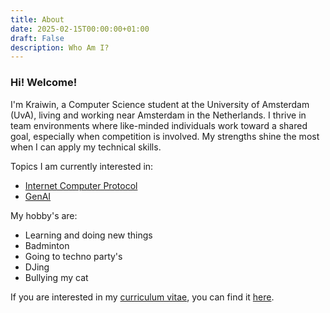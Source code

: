 ```yaml
---
title: About
date: 2025-02-15T00:00:00+01:00
draft: False
description: Who Am I?
---
```

### Hi! Welcome!
I'm Kraiwin, a Computer Science student at the University of Amsterdam (UvA), living and working near Amsterdam in the Netherlands. I thrive in team environments where like-minded individuals work toward a shared goal, especially when competition is involved. My strengths shine the most when I can apply my technical skills.

Topics I am currently interested in:
- <a href="https://internetcomputer.org/">Internet Computer Protocol</a>
- <a href="https://en.wikipedia.org/wiki/Generative_artificial_intelligence">GenAI</a>

My hobby's are:
- Learning and doing new things
- Badminton
- Going to techno party's
- DJing
- Bullying my cat

If you are interested in my <a href="/cv">curriculum vitae</a>, you can find it <a href="/cv">here</a>.
